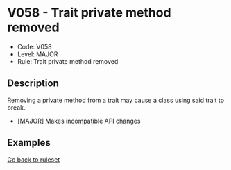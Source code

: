 # V058 - Trait private method removed

* Code: V058
* Level: MAJOR
* Rule: Trait private method removed

## Description

Removing a private method from a trait may cause a class using said trait to break.

* [MAJOR] Makes incompatible API changes

## Examples

[Go back to ruleset](../README.md)